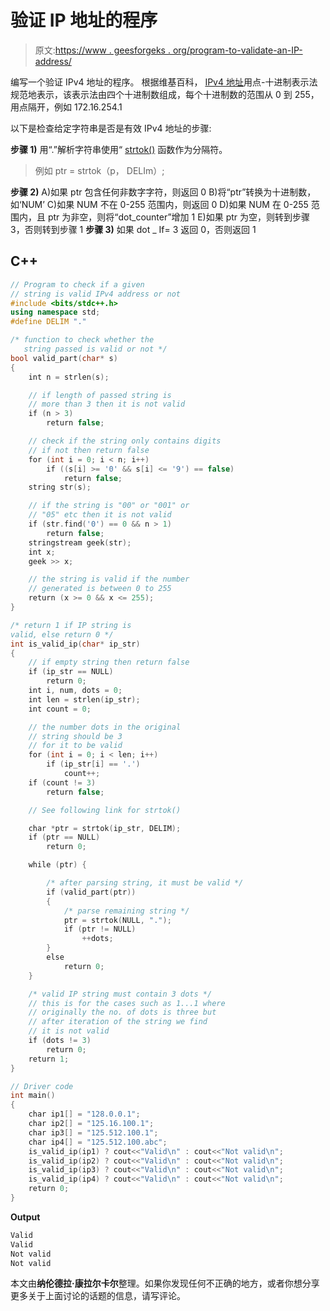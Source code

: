 # 验证 IP 地址的程序

> 原文:[https://www . geesforgeks . org/program-to-validate-an-IP-address/](https://www.geeksforgeeks.org/program-to-validate-an-ip-address/)

编写一个验证 IPv4 地址的程序。
根据维基百科， [IPv4 地址](http://en.wikipedia.org/wiki/IP_address)用点-十进制表示法规范地表示，该表示法由四个十进制数组成，每个十进制数的范围从 0 到 255，用点隔开，例如 172.16.254.1

以下是检查给定字符串是否是有效 IPv4 地址的步骤:

**步骤 1)** 用“.”解析字符串使用“ [strtok()](http://pubs.opengroup.org/onlinepubs/009695399/functions/strtok_r.html) 函数作为分隔符。

> 例如 ptr = strtok（p， DELIm）;

**步骤 2)**
A)如果 ptr 包含任何非数字字符，则返回 0
B)将“ptr”转换为十进制数，如‘NUM’
C)如果 NUM 不在 0-255 范围内，则返回 0
D)如果 NUM 在 0-255 范围内，且 ptr 为非空，则将“dot_counter”增加 1
E)如果 ptr 为空，则转到步骤 3，否则转到步骤 1
**步骤 3)** 如果 dot _ If= 3 返回 0，否则返回 1

## C++

```cpp
// Program to check if a given
// string is valid IPv4 address or not
#include <bits/stdc++.h>
using namespace std;
#define DELIM "."

/* function to check whether the
   string passed is valid or not */
bool valid_part(char* s)
{
    int n = strlen(s);

    // if length of passed string is
    // more than 3 then it is not valid
    if (n > 3)
        return false;

    // check if the string only contains digits
    // if not then return false
    for (int i = 0; i < n; i++)
        if ((s[i] >= '0' && s[i] <= '9') == false)
            return false;
    string str(s);

    // if the string is "00" or "001" or
    // "05" etc then it is not valid
    if (str.find('0') == 0 && n > 1)
        return false;
    stringstream geek(str);
    int x;
    geek >> x;

    // the string is valid if the number
    // generated is between 0 to 255
    return (x >= 0 && x <= 255);
}

/* return 1 if IP string is
valid, else return 0 */
int is_valid_ip(char* ip_str)
{
    // if empty string then return false
    if (ip_str == NULL)
        return 0;
    int i, num, dots = 0;
    int len = strlen(ip_str);
    int count = 0;

    // the number dots in the original
    // string should be 3
    // for it to be valid
    for (int i = 0; i < len; i++)
        if (ip_str[i] == '.')
            count++;
    if (count != 3)
        return false;

    // See following link for strtok()

    char *ptr = strtok(ip_str, DELIM);
    if (ptr == NULL)
        return 0;

    while (ptr) {

        /* after parsing string, it must be valid */
        if (valid_part(ptr))
        {
            /* parse remaining string */
            ptr = strtok(NULL, ".");
            if (ptr != NULL)
                ++dots;
        }
        else
            return 0;
    }

    /* valid IP string must contain 3 dots */
    // this is for the cases such as 1...1 where
    // originally the no. of dots is three but
    // after iteration of the string we find
    // it is not valid
    if (dots != 3)
        return 0;
    return 1;
}

// Driver code
int main()
{
    char ip1[] = "128.0.0.1";
    char ip2[] = "125.16.100.1";
    char ip3[] = "125.512.100.1";
    char ip4[] = "125.512.100.abc";
    is_valid_ip(ip1) ? cout<<"Valid\n" : cout<<"Not valid\n";
    is_valid_ip(ip2) ? cout<<"Valid\n" : cout<<"Not valid\n";
    is_valid_ip(ip3) ? cout<<"Valid\n" : cout<<"Not valid\n";
    is_valid_ip(ip4) ? cout<<"Valid\n" : cout<<"Not valid\n";
    return 0;
}
```

**Output**

```cpp
Valid
Valid
Not valid
Not valid

```

本文由**纳伦德拉·康拉尔卡尔**整理。如果你发现任何不正确的地方，或者你想分享更多关于上面讨论的话题的信息，请写评论。